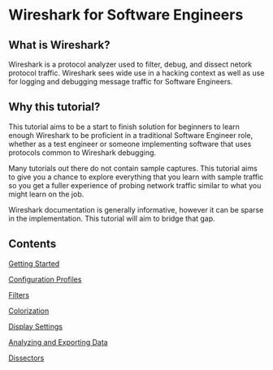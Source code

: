# Wireshark for Software Engineers

## What is Wireshark?

Wireshark is a protocol analyzer used to filter, debug, and dissect netork protocol traffic. Wireshark sees wide use in a hacking context as well as use for logging and debugging message traffic for Software Engineers.

## Why this tutorial?

This tutorial aims to be a start to finish solution for beginners to learn enough Wireshark to be proficient in a traditional Software Engineer role, whether as a test engineer or someone implementing software that uses protocols common to Wireshark debugging.

Many tutorials out there do not contain sample captures. This tutorial aims to give you a chance to explore everything that you learn with sample traffic so you get a fuller experience of probing network traffic similar to what you might learn on the job.

Wireshark documentation is generally informative, however it can be sparse in the implementation. This tutorial will aim to bridge that gap.

## Contents

[Getting Started](https://github.com/paramedicjack/Wireshark-for-Software-Engineers/tree/main/Getting%20Started "Getting Started")

[Configuration Profiles](https://github.com/paramedicjack/Wireshark-for-Software-Engineers/tree/main/Configuration%20Profiles "Configuration Profiles")

[Filters](https://github.com/paramedicjack/Wireshark-for-Software-Engineers/blob/main/Filters/README.md "Filters")

[Colorization](https://github.com/paramedicjack/Wireshark-for-Software-Engineers/tree/main/Colorization "Colorization")

[Display Settings](http://google.com "Display Settings")

[Analyzing and Exporting Data](https://github.com/paramedicjack/Wireshark-for-Software-Engineers/tree/main/Analyzing%20and%20Exporting%20Data "Analyzing Data")

[Dissectors](https://github.com/paramedicjack/Wireshark-for-Software-Engineers/tree/main/Dissectors "Dissectors")
